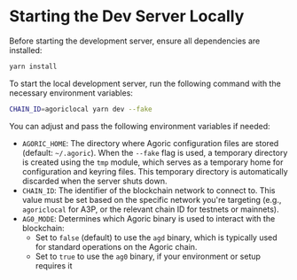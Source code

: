 # Starting the Dev Server Locally

Before starting the development server, ensure all dependencies are installed:

```bash
yarn install
```

To start the local development server, run the following command with the necessary environment variables:

```bash
CHAIN_ID=agoriclocal yarn dev --fake
```

You can adjust and pass the following environment variables if needed:

- `AGORIC_HOME`: The directory where Agoric configuration files are stored (default: `~/.agoric`). When the `--fake` flag is used, a temporary directory is created using the `tmp` module, which serves as a temporary home for configuration and keyring files. This temporary directory is automatically discarded when the server shuts down.
- `CHAIN_ID`: The identifier of the blockchain network to connect to. This value must be set based on the specific network you're targeting (e.g., `agoriclocal` for A3P, or the relevant chain ID for testnets or mainnets).
- `AG0_MODE`: Determines which Agoric binary is used to interact with the blockchain:
  - Set to `false` (default) to use the `agd` binary, which is typically used for standard operations on the Agoric chain.
  - Set to `true` to use the `ag0` binary, if your environment or setup requires it
